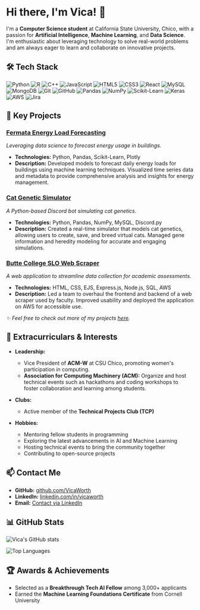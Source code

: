 # Hi there, I'm Vica! 👋

I'm a **Computer Science student** at California State University, Chico, with a passion for **Artificial Intelligence**, **Machine Learning**, and **Data Science**. I'm enthusiastic about leveraging technology to solve real-world problems and am always eager to learn and collaborate on innovative projects.

## 🛠 Tech Stack

![Python](https://img.shields.io/badge/-Python-3776AB?style=flat&logo=python&logoColor=white)
![R](https://img.shields.io/badge/-R-276DC3?style=flat&logo=r&logoColor=white)
![C++](https://img.shields.io/badge/-C++-00599C?style=flat&logo=c%2B%2B&logoColor=white)
![JavaScript](https://img.shields.io/badge/-JavaScript-F7DF1E?style=flat&logo=javascript&logoColor=black)
![HTML5](https://img.shields.io/badge/-HTML5-E34F26?style=flat&logo=html5&logoColor=white)
![CSS3](https://img.shields.io/badge/-CSS3-1572B6?style=flat&logo=css3&logoColor=white)
![React](https://img.shields.io/badge/-React-61DAFB?style=flat&logo=react&logoColor=black)
![MySQL](https://img.shields.io/badge/-MySQL-4479A1?style=flat&logo=mysql&logoColor=white)
![MongoDB](https://img.shields.io/badge/-MongoDB-47A248?style=flat&logo=mongodb&logoColor=white)
![Git](https://img.shields.io/badge/-Git-F05032?style=flat&logo=git&logoColor=white)
![GitHub](https://img.shields.io/badge/-GitHub-181717?style=flat&logo=github&logoColor=white)
![Pandas](https://img.shields.io/badge/-Pandas-150458?style=flat&logo=pandas&logoColor=white)
![NumPy](https://img.shields.io/badge/-NumPy-013243?style=flat&logo=numpy&logoColor=white)
![Scikit-Learn](https://img.shields.io/badge/-Scikit--Learn-F7931E?style=flat&logo=scikit-learn&logoColor=white)
![Keras](https://img.shields.io/badge/-Keras-D00000?style=flat&logo=keras&logoColor=white)
![AWS](https://img.shields.io/badge/-AWS-232F3E?style=flat&logo=amazon-aws&logoColor=white)
![Jira](https://img.shields.io/badge/-Jira-0052CC?style=flat&logo=jira&logoColor=white)

## 🚀 Key Projects

### [Fermata Energy Load Forecasting](#)
*Leveraging data science to forecast energy usage in buildings.*

- **Technologies:** Python, Pandas, Scikit-Learn, Plotly
- **Description:** Developed models to forecast daily energy loads for buildings using machine learning techniques. Visualized time series data and metadata to provide comprehensive analysis and insights for energy management.

### [Cat Genetic Simulator](#)
*A Python-based Discord bot simulating cat genetics.*

- **Technologies:** Python, Pandas, NumPy, MySQL, Discord.py
- **Description:** Created a real-time simulator that models cat genetics, allowing users to create, save, and breed virtual cats. Managed gene information and heredity modeling for accurate and engaging simulations.

### [Butte College SLO Web Scraper](#)
*A web application to streamline data collection for academic assessments.*

- **Technologies:** HTML, CSS, EJS, Express.js, Node.js, SQL, AWS
- **Description:** Led a team to overhaul the frontend and backend of a web scraper used by faculty. Improved usability and deployed the application on AWS for accessible use.

*✨ Feel free to check out more of my projects [here](https://github.com/VicaWorth?tab=repositories).*

## 🌱 Extracurriculars & Interests

- **Leadership:**
  - Vice President of **ACM-W** at CSU Chico, promoting women's participation in computing.
  - **Association for Computing Machinery (ACM):** Organize and host technical events such as hackathons and coding workshops to foster collaboration and learning among students.

- **Clubs:**
  - Active member of the **Technical Projects Club (TCP)**

- **Hobbies:**
  - Mentoring fellow students in programming
  - Exploring the latest advancements in AI and Machine Learning
  - Hosting technical events to bring the community together
  - Contributing to open-source projects

## 📫 Contact Me

- **GitHub:** [github.com/VicaWorth](https://github.com/VicaWorth)
- **LinkedIn:** [linkedin.com/in/vicaworth](https://www.linkedin.com/in/vicaworth/)
- **Email:** [Contact via LinkedIn](https://www.linkedin.com/in/vicaworth/)

## 📊 GitHub Stats

![Vica's GitHub stats](https://github-readme-stats.vercel.app/api?username=VicaWorth&show_icons=true&theme=nord)

![Top Languages](https://github-readme-stats.vercel.app/api/top-langs/?username=VicaWorth&layout=compact&theme=nord)

## 🏆 Awards & Achievements

- Selected as a **Breakthrough Tech AI Fellow** among 3,000+ applicants
- Earned the **Machine Learning Foundations Certificate** from Cornell University

<!--
**VicaWorth/VicaWorth** is a ✨ special ✨ repository because its `README.md` (this file) appears on your GitHub profile.
-->
